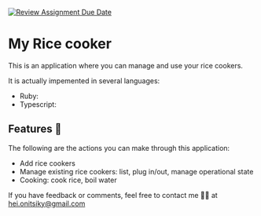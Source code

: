 [![Review Assignment Due Date](https://classroom.github.com/assets/deadline-readme-button-24ddc0f5d75046c5622901739e7c5dd533143b0c8e959d652212380cedb1ea36.svg)](https://classroom.github.com/a/PHq8Kfj_)

# My Rice cooker

This is an application where you can manage and use your rice cookers.

It is actually impemented in several languages:
- Ruby:
- Typescript:

## Features :rocket:
The following are the actions you can make through this application:

- Add rice cookers 
- Manage existing rice cookers: list, plug in/out, manage operational state
- Cooking: cook rice, boil water

If you have feedback or comments, feel free to contact me 👨‍🦱 at [hei.onitsiky@gmail.com](mailto:hei.onitsiky@gmail.com)